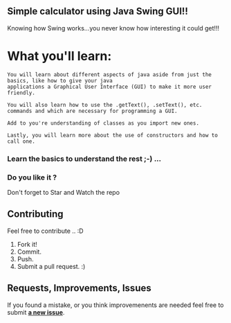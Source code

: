 ## Simple calculator using Java Swing GUI!!
Knowing how Swing works...you never know how interesting it could get!!!

# What you'll learn:
```
You will learn about different aspects of java aside from just the basics, like how to give your java 
applications a Graphical User Interface (GUI) to make it more user friendly.

You will also learn how to use the .getText(), .setText(), etc. commands and which are necessary for programming a GUI.

Add to you're understanding of classes as you import new ones.

Lastly, you will learn more about the use of constructors and how to call one.
```

### Learn the basics to understand the rest ;-) ...

### Do you like it ?
Don't forget to Star and Watch the repo 

## Contributing
Feel free to contribute .. :D

1. Fork it!
2. Commit.
3. Push.
5. Submit a pull request. :)

## Requests, Improvements, Issues

If you found a mistake, or you think improvemenents are needed feel free to submit 
[**a new issue**](https://github.com/siddhartthecoder/Calculator-using-Java-Swing/issues).
